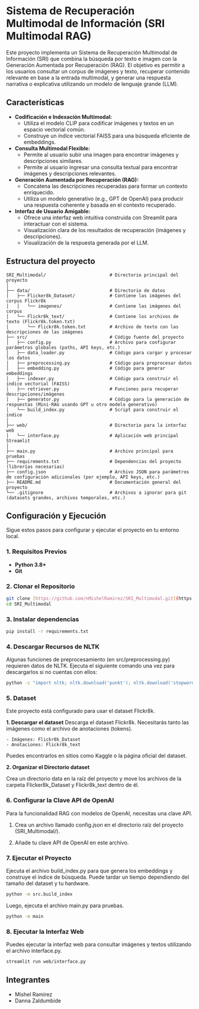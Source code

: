 # Sistema de Recuperación Multimodal de Información (SRI Multimodal RAG)

Este proyecto implementa un Sistema de Recuperación Multimodal de Información (SRI) que combina la búsqueda por texto e imagen con la Generación Aumentada por Recuperación (RAG). El objetivo es permitir a los usuarios consultar un corpus de imágenes y texto, recuperar contenido relevante en base a la entrada multimodal, y generar una respuesta narrativa o explicativa utilizando un modelo de lenguaje grande (LLM).

## Características

* **Codificación e Indexación Multimodal:**
    * Utiliza el modelo CLIP para codificar imágenes y textos en un espacio vectorial común.
    * Construye un índice vectorial FAISS para una búsqueda eficiente de embeddings.
* **Consulta Multimodal Flexible:**
    * Permite al usuario subir una imagen para encontrar imágenes y descripciones similares.
    * Permite al usuario ingresar una consulta textual para encontrar imágenes y descripciones relevantes.
* **Generación Aumentada por Recuperación (RAG):**
    * Concatena las descripciones recuperadas para formar un contexto enriquecido.
    * Utiliza un modelo generativo (e.g., GPT de OpenAI) para producir una respuesta coherente y basada en el contexto recuperado.
* **Interfaz de Usuario Amigable:**
    * Ofrece una interfaz web intuitiva construida con Streamlit para interactuar con el sistema.
    * Visualización clara de los resultados de recuperación (imágenes y descripciones).
    * Visualización de la respuesta generada por el LLM.

## Estructura del proyecto

```
SRI_Multimodal/                        # Directorio principal del proyecto
│
├── data/                              # Directorio de datos
│   ├── Flicker8k_Dataset/             # Contiene las imágenes del corpus Flickr8k
│   │   └── imagenes/                  # Contiene las imágenes del corpus
│   └── Flickr8k_text/                 # Contiene los archivos de texto (Flickr8k.token.txt)
│       └── Flickr8k.token.txt         # Archivo de texto con las descripciones de las imágenes
├── src/                               # Código fuente del proyecto
│   ├── config.py                      # Archivo para configurar parámetros globales (paths, API keys, etc.)
│   ├── data_loader.py                 # Código para cargar y procesar los datos
│   ├── preprocessing.py               # Código para preprocesar datos 
│   ├── embedding.py                   # Código para generar embeddings
│   ├── indexer.py                     # Código para construir el índice vectorial (FAISS)
│   ├── retriever.py                   # Funciones para recuperar descripciones/imágenes
│   ├── generator.py                   # Código para la generación de respuestas (Mini-RAG usando GPT u otro modelo generativo)
│   └── build_index.py                 # Script para construir el índice
│
├── web/                               # Directorio para la interfaz web
│   └── interface.py                   # Aplicación web principal Streamlit
│
├── main.py                            # Archivo principal para pruebas
├── requirements.txt                   # Dependencias del proyecto (librerías necesarias)
├── config.json                        # Archivo JSON para parámetros de configuración adicionales (por ejemplo, API keys, etc.)
├── README.md                          # Documentación general del proyecto
└── .gitignore                         # Archivos a ignorar para git (datasets grandes, archivos temporales, etc.)
```

## Configuración y Ejecución

Sigue estos pasos para configurar y ejecutar el proyecto en tu entorno local.

### 1. Requisitos Previos

* **Python 3.8+**
* **Git**

### 2. Clonar el Repositorio

```bash
git clone [https://github.com/nMishelRamirez/SRI_Multimodal.git](https://github.com/nMishelRamirez/SRI_Multimodal.git)
cd SRI_Multimodal
```

### 3. Instalar dependencias

```bash
pip install -r requirements.txt
```

### 4. Descargar Recursos de NLTK

Algunas funciones de preprocesamiento (en src/preprocessing.py) requieren datos de NLTK. Ejecuta el siguiente comando una vez para descargarlos si no cuentas con ellos:

```bash
python -c "import nltk; nltk.download('punkt'); nltk.download('stopwords'); nltk.download('wordnet'); nltk.download('omw-1.4')"
```

### 5. Dataset

Este proyecto está configurado para usar el dataset Flickr8k.

**1.  Descargar el dataset**
Descarga el dataset Flickr8k. Necesitarás tanto las imágenes como el archivo de anotaciones (tokens).

    - Imágenes: Flickr8k_Dataset
    - Anotaciones: Flickr8k_text

Puedes encontrarlos en sitios como Kaggle o la página oficial del dataset.

**2. Organizar el Directorio dataset**

Crea un directorio data en la raíz del proyecto y move los archivos de la carpeta Flicker8k_Dataset y Flickr8k_text dentro de él.

### 6. Configurar la Clave API de OpenAI

Para la funcionalidad RAG con modelos de OpenAI, necesitas una clave API.

1. Crea un archivo llamado config.json en el directorio raíz del proyecto (SRI_Multimodal/).

2. Añade tu clave API de OpenAI en este archivo.

### 7. Ejecutar el Proyecto

Ejecuta el archivo build_index.py para que genera los embeddings y construye el índice de búsqueda. Puede tardar un tiempo dependiendo del tamaño del dataset y tu hardware.

```bash
python -m src.build_index
```

Luego, ejecuta el archivo main.py para pruebas.

```bash
python -m main
```

### 8. Ejecutar la Interfaz Web

Puedes ejecutar la interfaz web para consultar imágenes y textos utilizando el archivo interface.py.

```bash
streamlit run web/interface.py
```

## Integrantes

- Mishel Ramirez
- Danna Zaldumbide
